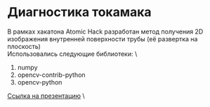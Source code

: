 # Диагностика токамака
В рамках хакатона Atomic Hack разработан метод получения 2D изображения внутренней поверхности  трубы (её развертка на плоскость) \
Использовались следующие библиотеки: \
1. numpy
2. opencv-contrib-python
3. opencv-python

[Ссылка на презентацию](https://docs.google.com/presentation/d/1BwfmaPEa-RFulURTELgUH_dCfFqe1lSG/edit?usp=sharing&ouid=117460489006141669470&rtpof=true&sd=true) \

